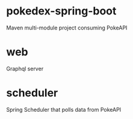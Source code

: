 # pokedex-spring-boot

Maven multi-module project consuming PokeAPI

# web
Graphql server 

# scheduler
Spring Scheduler that polls data from PokeAPI